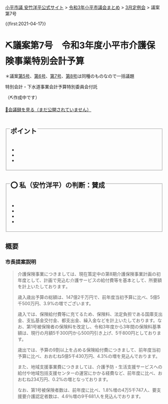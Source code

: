 <p class="breadcrumbs"><a href="https://yasutakeyohei.com/">小平市議 安竹洋平公式サイト</a> > <a href="../index.md">令和3年小平市議会まとめ</a> > <a href="./index.md">3月定例会</a> > 議案第7号</p>

{{first:2021-04-17}}

# ⛏️議案第7号　令和3年度小平市介護保険事業特別会計予算

＊議案[第5号](./gian-5.md)、[第6号](gian-6.md)、[第7号](gian-7.md)、[第8号](gian-8.md)は同種のものなので一括議題

<i class="fa fa-gavel" aria-hidden="true"></i> 特別会計・下水道事業会計予算特別委員会付託

（⛏️作成中です）

<p class="read-kaigiroku"><a href="">📄会議録を見る（まだ公開されていません）</a></p>

<fieldset class="point">
  <legend>
    <h2> ポイント </h2>
  </legend>
  <ul>
    <li class="chk"></li>
    <li class="chk"></li>
    <li class="chk"></li>
  </ul>
</fieldset>

<fieldset class="sanpi">
  <legend>
    <h2>⭕️ 私（安竹洋平）の判断：賛成 </h2>
  </legend>
  <ul>
    <li></li>
    <li class="ng"></li>
    <li class="ng"></li>
    <li class="ng"></li>
  </ul>
</fieldset>

## 概要

### 市長提案説明

> 介護保険事業につきましては、現在策定中の第8期介護保険事業計画の初年度として、計画で見込む介護サービスの給付費等を基本として、所要額を計上いたしております｡
>
> 歳入歳出予算の総額は、147億2千万円で、前年度当初予算に比べ、5億5千500万円、3.9%の増でございます。
>
> 歳入では、保険給付費等に充てるため、保険料、法定負担である国庫支出金、支払基金交付金、都支出金、繰入金などを計上いたしております。なお、第1号被保険者の保険料を改定し、令和3年度から3年間の保険料基準額は、現行の月額5千300円から500円引き上げ、5千800円としております。
>
> 歳出では、予算の9割以上を占める保険給付費につきまして、前年度当初予算に比べ、おおむね5億5千430万円、4.3%の増を見込んでおります。
>
> また、地域支援事業費につきましては、介護予防・生活支援サービスへの給付や地域包括支援センターの運営にかかる経費など、前年度に比べ、おおむね234万円、0.2%の増となっております。
>
> なお、第1号被保険者数は、前年度に比べ、1.8%増の4万5千747人、要支援要介護認定者数は、4.6％増の9千681人を見込んでおります。

